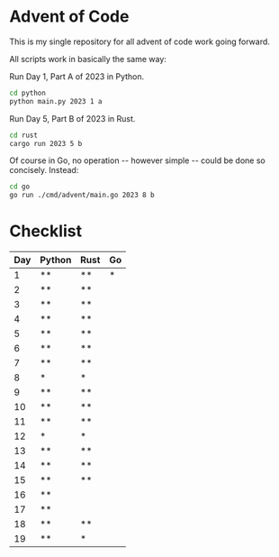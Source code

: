 # Advent of Code

This is my single repository for all advent of code work going forward.


All scripts work in basically the same way:


Run Day 1, Part A of 2023 in Python.
```bash
cd python
python main.py 2023 1 a
```

Run Day 5, Part B of 2023 in Rust.
```bash
cd rust
cargo run 2023 5 b
```

Of course in Go, no operation -- however simple -- could be done so concisely. Instead:
```bash
cd go
go run ./cmd/advent/main.go 2023 8 b
```


# Checklist

|  Day | Python | Rust |  Go  |
|  --- | ------ | ---- | ---- |
|   1  |   **   |  **  |  *   |
|   2  |   **   |  **  |      |
|   3  |   **   |  **  |      |
|   4  |   **   |  **  |      |
|   5  |   **   |  **  |      |
|   6  |   **   |  **  |      |
|   7  |   **   |  **  |      |
|   8  |   *    |  *   |      |
|   9  |   **   |  **  |      |
|  10  |   **   |  **  |      |
|  11  |   **   |  **  |      |
|  12  |   *    |  *   |      |
|  13  |   **   |  **  |      |
|  14  |   **   |  **  |      |
|  15  |   **   |  **  |      |
|  16  |   **   |      |      |
|  17  |   **   |      |      |
|  18  |   **   |  **  |      |
|  19  |   **   |  *   |      |
